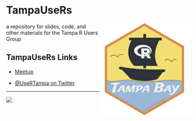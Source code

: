 # TampaUseRs

[meetup]: https://www.meetup.com/Tampa-R-Users-Group/
[twitter]: https://www.twitter.com/UseRTampa/

<a href="https://www.meetup.com/Tampa-R-Users-Group/"><img align="right" src="assets/hex-logo/trug-hex-800.png" width="250px"></a>
a repository for slides, code, and other materials for the Tampa R Users Group

## TampaUseRs Links

- [Meetup][meetup]

- [&commat;UseRTampa on Twitter][twitter]


---

<a href="https://www.r-consortium.org/">
<img src="https://www.r-consortium.org/wp-content/uploads/sites/13/2016/09/RConsortium_Horizontal_Pantone.png" width="200px">
</a>
